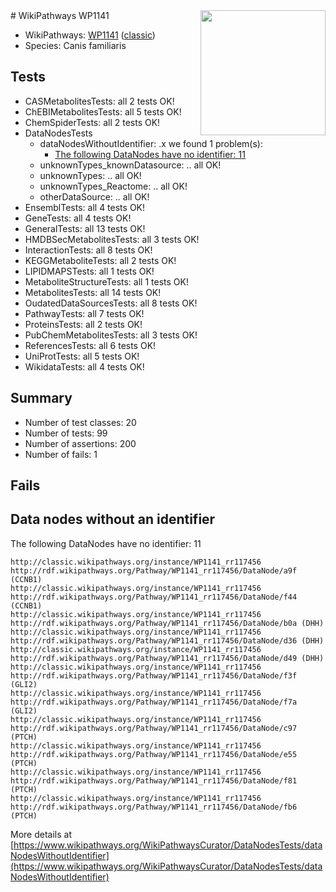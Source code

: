 <img style="float: right; width: 200px" src="https://upload.wikimedia.org/wikipedia/commons/thumb/8/83/Wplogo_with_text_500.png/640px-Wplogo_with_text_500.png" />
# WikiPathways WP1141

* WikiPathways: [WP1141](https://wikipathways.org/pathways/WP1141) ([classic](https://classic.wikipathways.org/instance/WP1141))
* Species: Canis familiaris
## Tests
* CASMetabolitesTests: all 2 tests OK!
* ChEBIMetabolitesTests: all 5 tests OK!
* ChemSpiderTests: all 2 tests OK!
* DataNodesTests
    * dataNodesWithoutIdentifier: .x we found 1 problem(s):
        * [The following DataNodes have no identifier: 11](#8792c491)
    * unknownTypes_knownDatasource: .. all OK!
    * unknownTypes: .. all OK!
    * unknownTypes_Reactome: .. all OK!
    * otherDataSource: .. all OK!
* EnsemblTests: all 4 tests OK!
* GeneTests: all 4 tests OK!
* GeneralTests: all 13 tests OK!
* HMDBSecMetabolitesTests: all 3 tests OK!
* InteractionTests: all 8 tests OK!
* KEGGMetaboliteTests: all 2 tests OK!
* LIPIDMAPSTests: all 1 tests OK!
* MetaboliteStructureTests: all 1 tests OK!
* MetabolitesTests: all 14 tests OK!
* OudatedDataSourcesTests: all 8 tests OK!
* PathwayTests: all 7 tests OK!
* ProteinsTests: all 2 tests OK!
* PubChemMetabolitesTests: all 3 tests OK!
* ReferencesTests: all 6 tests OK!
* UniProtTests: all 5 tests OK!
* WikidataTests: all 4 tests OK!


## Summary

* Number of test classes: 20
* Number of tests: 99
* Number of assertions: 200
* Number of fails: 1

## Fails

<a name="8792c491" />

## Data nodes without an identifier

The following DataNodes have no identifier: 11
```
http://classic.wikipathways.org/instance/WP1141_rr117456 http://rdf.wikipathways.org/Pathway/WP1141_rr117456/DataNode/a9f (CCNB1)
http://classic.wikipathways.org/instance/WP1141_rr117456 http://rdf.wikipathways.org/Pathway/WP1141_rr117456/DataNode/f44 (CCNB1)
http://classic.wikipathways.org/instance/WP1141_rr117456 http://rdf.wikipathways.org/Pathway/WP1141_rr117456/DataNode/b0a (DHH)
http://classic.wikipathways.org/instance/WP1141_rr117456 http://rdf.wikipathways.org/Pathway/WP1141_rr117456/DataNode/d36 (DHH)
http://classic.wikipathways.org/instance/WP1141_rr117456 http://rdf.wikipathways.org/Pathway/WP1141_rr117456/DataNode/d49 (DHH)
http://classic.wikipathways.org/instance/WP1141_rr117456 http://rdf.wikipathways.org/Pathway/WP1141_rr117456/DataNode/f3f (GLI2)
http://classic.wikipathways.org/instance/WP1141_rr117456 http://rdf.wikipathways.org/Pathway/WP1141_rr117456/DataNode/f7a (GLI2)
http://classic.wikipathways.org/instance/WP1141_rr117456 http://rdf.wikipathways.org/Pathway/WP1141_rr117456/DataNode/c97 (PTCH)
http://classic.wikipathways.org/instance/WP1141_rr117456 http://rdf.wikipathways.org/Pathway/WP1141_rr117456/DataNode/e55 (PTCH)
http://classic.wikipathways.org/instance/WP1141_rr117456 http://rdf.wikipathways.org/Pathway/WP1141_rr117456/DataNode/f81 (PTCH)
http://classic.wikipathways.org/instance/WP1141_rr117456 http://rdf.wikipathways.org/Pathway/WP1141_rr117456/DataNode/fb6 (PTCH)
```

More details at [https://www.wikipathways.org/WikiPathwaysCurator/DataNodesTests/dataNodesWithoutIdentifier](https://www.wikipathways.org/WikiPathwaysCurator/DataNodesTests/dataNodesWithoutIdentifier)

